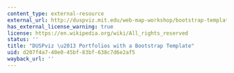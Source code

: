 ```yaml
---
content_type: external-resource
external_url: http://duspviz.mit.edu/web-map-workshop/bootstrap-templates/
has_external_license_warning: true
license: https://en.wikipedia.org/wiki/All_rights_reserved
status: ''
title: "DUSPviz \u2013 Portfolios with a Bootstrap Template"
uid: d207f4a7-40e0-45bf-83bf-638c7d6e2af5
wayback_url: ''
---
```

